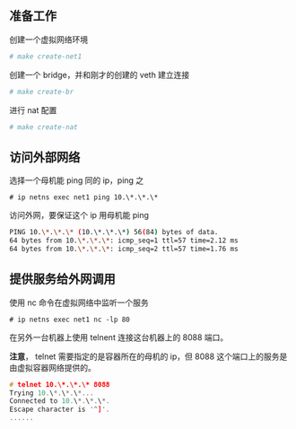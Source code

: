 
## 准备工作

创建一个虚拟网络环境

```sh
# make create-net1
```

创建一个 bridge，并和刚才的创建的 veth 建立连接

```sh
# make create-br
```

进行 nat 配置

```sh
# make create-nat
```


## 访问外部网络

选择一个母机能 ping 同的 ip，ping 之

```
# ip netns exec net1 ping 10.\*.\*.\*
```
访问外网，要保证这个 ip 用母机能 ping 

```sh
PING 10.\*.\*.\* (10.\*.\*.\*) 56(84) bytes of data.
64 bytes from 10.\*.\*.\*: icmp_seq=1 ttl=57 time=2.12 ms
64 bytes from 10.\*.\*.\*: icmp_seq=2 ttl=57 time=1.76 ms
```

## 提供服务给外网调用

使用 nc 命令在虚拟网络中监听一个服务
```
# ip netns exec net1 nc -lp 80
```

在另外一台机器上使用 telnent 连接这台机器上的 8088 端口。

**注意**， telnet 需要指定的是容器所在的母机的 ip，但 8088 这个端口上的服务是由虚拟容器网络提供的。

```c
# telnet 10.\*.\*.\* 8088
Trying 10.\*.\*.\*...
Connected to 10.\*.\*.\*.
Escape character is '^]'.
......
```


